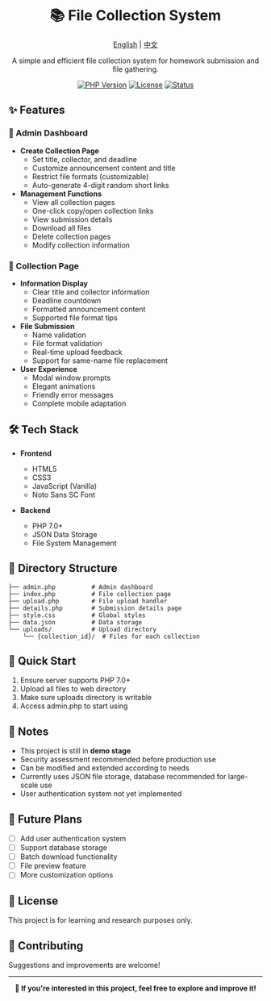 <div align="center">

# 📚 File Collection System

[English](README.md) | [中文](README_zh.md)

A simple and efficient file collection system for homework submission and file gathering.

[![PHP Version](https://img.shields.io/badge/PHP-%3E%3D7.0-blue.svg)](https://www.php.net/)
[![License](https://img.shields.io/badge/license-MIT-green.svg)](LICENSE)
[![Status](https://img.shields.io/badge/status-demo-orange.svg)](https://github.com)

</div>

## ✨ Features

### 🔧 Admin Dashboard
- **Create Collection Page**
  - Set title, collector, and deadline
  - Customize announcement content and title
  - Restrict file formats (customizable)
  - Auto-generate 4-digit random short links
- **Management Functions**
  - View all collection pages
  - One-click copy/open collection links
  - View submission details
  - Download all files
  - Delete collection pages
  - Modify collection information

### 📝 Collection Page
- **Information Display**
  - Clear title and collector information
  - Deadline countdown
  - Formatted announcement content
  - Supported file format tips
- **File Submission**
  - Name validation
  - File format validation
  - Real-time upload feedback
  - Support for same-name file replacement
- **User Experience**
  - Modal window prompts
  - Elegant animations
  - Friendly error messages
  - Complete mobile adaptation

## 🛠️ Tech Stack

- **Frontend**
  - HTML5
  - CSS3
  - JavaScript (Vanilla)
  - Noto Sans SC Font

- **Backend**
  - PHP 7.0+
  - JSON Data Storage
  - File System Management

## 📁 Directory Structure

```
├── admin.php          # Admin dashboard
├── index.php          # File collection page
├── upload.php         # File upload handler
├── details.php        # Submission details page
├── style.css          # Global styles
├── data.json          # Data storage
└── uploads/           # Upload directory
    └── {collection_id}/  # Files for each collection
```

## 🚀 Quick Start

1. Ensure server supports PHP 7.0+
2. Upload all files to web directory
3. Make sure uploads directory is writable
4. Access admin.php to start using

## 📌 Notes

- This project is still in **demo stage**
- Security assessment recommended before production use
- Can be modified and extended according to needs
- Currently uses JSON file storage, database recommended for large-scale use
- User authentication system not yet implemented

## 🔮 Future Plans

- [ ] Add user authentication system
- [ ] Support database storage
- [ ] Batch download functionality
- [ ] File preview feature
- [ ] More customization options

## 📝 License

This project is for learning and research purposes only.

## 🤝 Contributing

Suggestions and improvements are welcome!

---

<div align="center">

**🌟 If you're interested in this project, feel free to explore and improve it!**

</div>
